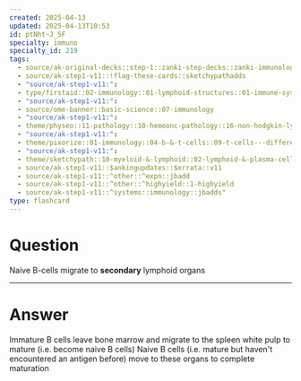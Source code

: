 ```yaml
---
created: 2025-04-13
updated: 2025-04-13T10:53
id: ptNht~J_5F
specialty: immuno
specialty_id: 219
tags:
  - source/ak-original-decks::step-1::zanki-step-decks::zanki-immunology-+-general-pathology::immunology
  - source/ak-step1-v11::!flag-these-cards::sketchypathadds
  - "source/ak-step1-v11:": 
  - type/firstaid::02-immunology::01-lymphoid-structures::01-immune-system-organs
  - "source/ak-step1-v11:": 
  - source/ome-banner::basic-science::07-immunology
  - "source/ak-step1-v11:": 
  - theme/physeo::11-pathology::10-hemeonc-pathology::16-non-hodgkin-lymphoma
  - "source/ak-step1-v11:": 
  - theme/pixorize::01-immunology::04-b-&-t-cells::09-t-cells---differentiation
  - "source/ak-step1-v11:": 
  - theme/sketchypath::10-myeloid-&-lymphoid::02-lymphoid-&-plasma-cell-disorders::03-non-hodgkin-lymphoma
  - source/ak-step1-v11::$ankingupdates::$errata::v11
  - source/ak-step1-v11::^other::^expn::jbadd
  - source/ak-step1-v11::^other::^highyield::1-highyield
  - source/ak-step1-v11::^systems::immunology::jbadds"
type: flashcard
---
```


# Question
Naive B-cells migrate to **secondary** lymphoid organs

---

# Answer
Immature B cells leave bone marrow and migrate to the spleen white pulp to mature (i.e. become naive B cells) Naive B cells (i.e. mature but haven't encountered an antigen before) move to these organs to complete maturation